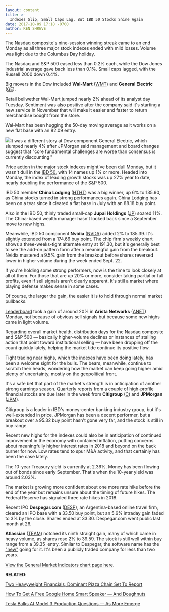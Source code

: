 ```yaml
---
layout: content
title: >-
  Indexes Slip, Small Caps Lag, But IBD 50 Stocks Shine Again
date: 2017-10-09 17:18 -0700
author: KEN SHREVE
---
```






The Nasdaq composite's nine-session winning streak came to an end Monday as all three major stock indexes ended with mild losses. Volume was light due to the Columbus Day holiday.




The Nasdaq and S&P 500 eased less than 0.2% each, while the Dow Jones industrial average gave back less than 0.1%. Small caps lagged, with the Russell 2000 down 0.4%.


Big movers in the Dow included **Wal-Mart** ([WMT](https://research.investors.com/quote.aspx?symbol=WMT)) and **General Electric** ([GE](https://research.investors.com/quote.aspx?symbol=GE)).


Retail bellwether Wal-Mart jumped nearly 2% ahead of its analyst day Tuesday. Sentiment was also positive after the company said it's starting a new service in November that will make it easier and faster to return merchandise bought from the store.


Wal-Mart has been hugging the 50-day moving average as it works on a new flat base with an 82.09 entry.


![](https://www.investors.com/wp-content/uploads/2017/10/MP-100917-192x300.png)It was a different story at Dow component General Electric, which slumped nearly 4% after JPMorgan said management and board changes suggest that "core fundamental challenges are worse than consensus is currently discounting."


Price action in the major stock indexes might've been dull Monday, but it wasn't dull in the [IBD 50](https://www.investors.com/stock-lists/ibd-50/ibd-50-performance/), with 14 names up 1% or more. Headed into Monday, the index of leading growth stocks was up 27% year to date, nearly doubling the performance of the S&P 500.


IBD 50 member **China Lodging** ([HTHT](https://research.investors.com/quote.aspx?symbol=HTHT)) was a big winner, up 6% to 135.90, as China stocks turned in strong performances again. China Lodging has been on a tear since it cleared a flat base in July with an 88.18 buy point.


Also in the IBD 50, thinly traded small-cap **Jupai Holdings** ([JP](https://research.investors.com/quote.aspx?symbol=JP)) soared 11%. The China-based wealth manager hasn't looked back since a September move to new highs.


Meanwhile, IBD 50 component **Nvidia** ([NVDA](https://research.investors.com/quote.aspx?symbol=NVDA)) added 2% to 185.39. It's slightly extended from a 174.66 buy point. The chip firm's weekly chart shows a three-weeks-tight alternate entry at 191.30, but it's generally best to see the add-on pattern form after a meaningful gain from the breakout. Nvidia mustered a 9.5% gain from the breakout before shares reversed lower in higher volume during the week ended Sept. 22.


If you're holding some strong performers, now is the time to look closely at all of them. For those that are up 20% or more, consider taking partial or full profits, even if sell signals aren't clearly apparent. It's still a market where playing defense makes sense in some cases.


Of course, the larger the gain, the easier it is to hold through normal market pullbacks.


[Leaderboard](https://www.investors.com/leaderboard) took a gain of around 20% in **Arista Networks** ([ANET](https://research.investors.com/quote.aspx?symbol=ANET)) Monday, not because of obvious sell signals but because some new highs came in light volume.


Regarding overall market health, distribution days for the Nasdaq composite and S&P 500 — basically higher-volume declines or instances of stalling action that point toward institutional selling — have been dropping off the count quickly lately, helping the market tide continue its positive flow.


Tight trading near highs, which the indexes have been doing lately, has been a welcome sight for the bulls. The bears, meanwhile, continue to scratch their heads, wondering how the market can keep going higher amid plenty of uncertainty, mostly on the geopolitical front.


It's a safe bet that part of the market's strength is in anticipation of another strong earnings season. Quarterly reports from a couple of high-profile financial stocks are due later in the week from **Citigroup** ([C](https://research.investors.com/quote.aspx?symbol=C)) and **JPMorgan** ([JPM](https://research.investors.com/quote.aspx?symbol=JPM)).


Citigroup is a leader in IBD's money-center banking industry group, but it's well-extended in price. JPMorgan has been a decent performer, but a breakout over a 95.32 buy point hasn't gone very far, and the stock is still in buy range.


Recent new highs for the indexes could also be in anticipation of continued improvement in the economy with contained inflation, putting concerns about meaningfully higher interest rates in 2018 and beyond on the back burner for now. Low rates tend to spur M&A activity, and that certainly has been the case lately.


The 10-year Treasury yield is currently at 2.36%. Money has been flowing out of bonds since early September. That's when the 10-year yield was around 2.03%.


The market is growing more confident about one more rate hike before the end of the year but remains unsure about the timing of future hikes. The Federal Reserve has signaled three rate hikes in 2018.


Recent IPO **Despegar.com** ([DESP](https://research.investors.com/quote.aspx?symbol=DESP)), an Argentina-based online travel firm, cleared an IPO base with a 33.50 buy point, but an 5.6% intraday gain faded to 3% by the close. Shares ended at 33.30. Despegar.com went public last month at 26.


**Atlassian** ([TEAM](https://research.investors.com/quote.aspx?symbol=TEAM)) notched its ninth straight gain, many of which came in heavy volume, as shares rose 2% to 39.59. The stock is still well within buy range from a 39.35  entry. Similar to Despegar, the software name has the ["new"](https://www.investors.com/ibd-university/can-slim/new-product/) going for it. It's been a publicly traded company for less than two years.


[View the General Market Indicators chart page here](https://www.investors.com/wp-content/uploads/2017/10/IBD0910152708GMI.pdf).


**RELATED**:


[Two Heavyweight Financials, Dominant Pizza Chain Set To Report](https://www.investors.com/research/earnings-preview/jpmorgan-citigroup-dominos-earnings-options-trades/)


[How To Get A Free Google Home Smart Speaker — And Doughnuts](https://www.investors.com/news/how-to-get-a-free-google-home-smart-speaker-and-doughnuts/)


[Tesla Balks At Model 3 Production Questions — As More Emerge](https://www.investors.com/news/technology/tesla-fights-back-against-stories-questioning-production-plans/) 




